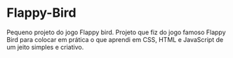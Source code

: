 # Flappy-Bird
Pequeno projeto do jogo Flappy bird.
Projeto que fiz do jogo famoso Flappy Bird para colocar em prática o que aprendi em CSS, HTML e JavaScript de um jeito simples e criativo.
